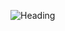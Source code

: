 ![Heading](https://github.com/Nabhag8848/GoogleSummerOfCode/assets/65061890/275ebf5c-339d-44fa-a74a-907f1574e606)
